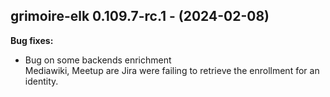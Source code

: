 ## grimoire-elk 0.109.7-rc.1 - (2024-02-08)

**Bug fixes:**

 * Bug on some backends enrichment\
   Mediawiki, Meetup are Jira were failing to retrieve the enrollment for
   an identity.

